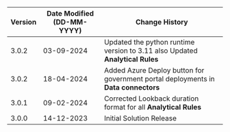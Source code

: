 | **Version** | **Date Modified (DD-MM-YYYY)** | **Change History**                                               |
|-------------|--------------------------------|------------------------------------------------------------------|
|  3.0.2      |  03-09-2024                    | Updated the python runtime version to 3.11 also Updated **Analytical Rules**     |
|  3.0.2      |  18-04-2024                    | Added Azure Deploy button for government portal deployments in **Data connectors**   |
|  3.0.1      |  09-02-2024                    | Corrected Lookback duration format for all **Analytical Rules**    |
|  3.0.0      |  14-12-2023                    | Initial Solution Release 	                                      |
